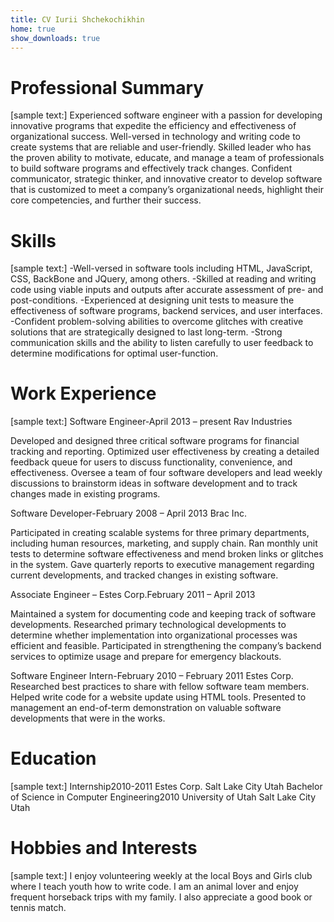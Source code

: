 ```yaml
---
title: CV Iurii Shchekochikhin
home: true
show_downloads: true
---
```


# Professional Summary

[sample text:] Experienced software engineer with a passion for developing innovative programs that expedite the efficiency and effectiveness of organizational success. Well-versed in technology and writing code to create systems that are reliable and user-friendly. Skilled leader who has the proven ability to motivate, educate, and manage a team of professionals to build software programs and effectively track changes. Confident communicator, strategic thinker, and innovative creator to develop software that is customized to meet a company’s organizational needs, highlight their core competencies, and further their success.

# Skills

[sample text:] -Well-versed in software tools including HTML, JavaScript, CSS, BackBone and JQuery, among others. -Skilled at reading and writing code using viable inputs and outputs after accurate assessment of pre- and post-conditions. -Experienced at designing unit tests to measure the effectiveness of software programs, backend services, and user interfaces. -Confident problem-solving abilities to overcome glitches with creative solutions that are strategically designed to last long-term. -Strong communication skills and the ability to listen carefully to user feedback to determine modifications for optimal user-function.

# Work Experience

[sample text:]
Software Engineer-April 2013 – present
Rav Industries


Developed and designed three critical software programs for financial tracking and reporting.
Optimized user effectiveness by creating a detailed feedback queue for users to discuss functionality, convenience, and effectiveness.
Oversee a team of four software developers and lead weekly discussions to brainstorm ideas in software development and to track changes made in existing programs.


Software Developer-February 2008 – April 2013
Brac Inc.

Participated in creating scalable systems for three primary departments, including human resources, marketing, and supply chain.
Ran monthly unit tests to determine software effectiveness and mend broken links or glitches in the system.
Gave quarterly reports to executive management regarding current developments, and tracked changes in existing software.


Associate Engineer – Estes Corp.February 2011 – April 2013

Maintained a system for documenting code and keeping track of software developments.
Researched primary technological developments to determine whether implementation into organizational processes was efficient and feasible.
Participated in strengthening the company’s backend services to optimize usage and prepare for emergency blackouts.

Software Engineer Intern-February 2010 – February 2011
Estes Corp.
Researched best practices to share with fellow software team members.
Helped write code for a website update using HTML tools.
Presented to management an end-of-term demonstration on valuable software developments that were in the works.

# Education

[sample text:]
Internship2010-2011
Estes Corp. Salt Lake City Utah
Bachelor of Science in Computer Engineering2010
University of Utah Salt Lake City Utah

# Hobbies and Interests

[sample text:]
I enjoy volunteering weekly at the local Boys and Girls club where I teach youth how to write code. I am an animal lover and enjoy frequent horseback trips with my family. I also appreciate a good book or tennis match.
